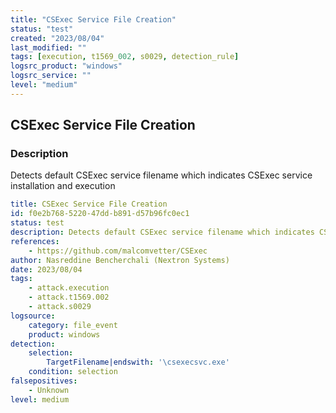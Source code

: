```yaml
---
title: "CSExec Service File Creation"
status: "test"
created: "2023/08/04"
last_modified: ""
tags: [execution, t1569_002, s0029, detection_rule]
logsrc_product: "windows"
logsrc_service: ""
level: "medium"
---
```


## CSExec Service File Creation

### Description

Detects default CSExec service filename which indicates CSExec service installation and execution

```yml
title: CSExec Service File Creation
id: f0e2b768-5220-47dd-b891-d57b96fc0ec1
status: test
description: Detects default CSExec service filename which indicates CSExec service installation and execution
references:
    - https://github.com/malcomvetter/CSExec
author: Nasreddine Bencherchali (Nextron Systems)
date: 2023/08/04
tags:
    - attack.execution
    - attack.t1569.002
    - attack.s0029
logsource:
    category: file_event
    product: windows
detection:
    selection:
        TargetFilename|endswith: '\csexecsvc.exe'
    condition: selection
falsepositives:
    - Unknown
level: medium

```
